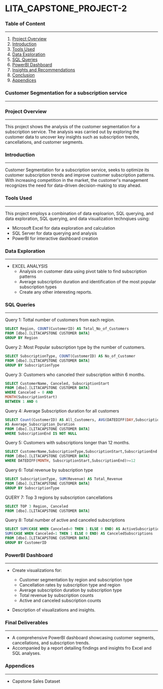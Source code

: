 # LITA_CAPSTONE_PROJECT-2

### Table of Content
---
1. [Project Overview](#project-overview)
2. [Introduction](#introduction)
3. [Tools Used](#tools-used)
4. [Data Exploration](#data-exploration)
5. [SQL Queries](#sql-queries)
6. [PowerBI Dashboard](#powerbi-dashboard)
7. [Insights and Recommendations](#insights-and-recommendations)
8. [Conclusion](#conclusion)
9. [Appendices](#appendices)

### Customer Segmentation for a subscription service
---

### Project Overview
---
This project shows the analysis of the customer segmentation for a subscription service. The analysis was carried out by exploring the customer data to uncover key insights such as subscription trends, cancellations, and customer segments.

### Introduction
---
Customer Segmentation for a subscription service, seeks to optimize its customer subscription trends and improve customer subscription patterns. With increasing competition in the market, the customer's management recognizes the need for data-driven decision-making to stay ahead.

### Tools Used
---
This project employs a combination of data exploarion, SQL querying, and data exploration, SQL querying, and data visualization technqiues using:
- Microsoft Excel for data exploration and calculation
- SQL Server for data querying and analysis
- PowerBI for interactive dashboard creation

### Data Exploration
---
- EXCEL ANALYSIS
   - Analysis on customer data using pivot table to find subscription patterns
   - Average subscription duration and identification of the most popular subscription types
   - Create any other interesting reports.

 
### SQL Queries
---
Query 1: Tottal number of customers from each region.
```SQL
SELECT Region, COUNT(CustomerID) AS Total_No_of_Customers
FROM [dbo].[LITACAPSTONE CUSTOMER DATA]
GROUP BY Region
```
Query 2: Most Popular subscription type by the number of customers.
```SQL
SELECT SubscriptionType, COUNT(CustomerID) AS No_of_Customer
FROM [dbo].[LITACAPSTONE CUSTOMER DATA]
GROUP BY SubscriptionType
```
Query 3: Customers who canceled their subscription within 6 months.
```SQL
SELECT CustomerName, Canceled, SubscriptionStart 
FROM [dbo].[LITACAPSTONE CUSTOMER DATA]
WHERE Canceled = 0 AND
MONTH(SubscriptionStart)
BETWEEN 1 AND 6
```
Query 4: Average Subscription duration for all customers
```  SQL
SELECT Count(CustomerID) AS All_Customers, AVG(DATEDIFF(DAY,SubscriptionStart,SubscriptionEnd)) 
AS Average_Subscription_Duration 
FROM [dbo].[LITACAPSTONE CUSTOMER DATA]
WHERE SubscriptionEnd IS NOT NULL
```
Query 5: Customers with subscriptions longer than 12 months.
```SQL
SELECT CustomerName,SubscriptionType,SubscriptionStart,SubscriptionEnd 
FROM [dbo].[LITACAPSTONE CUSTOMER DATA]
WHERE DATEDIFF(MONTH, SubscriptionStart,SubscriptionEnd)>=12
```
Query 6: Total revenue by subscription type
```SQL
SELECT SubscriptionType, SUM(Revenue) AS Total_Revenue
FROM [dbo].[LITACAPSTONE CUSTOMER DATA]
GROUP BY SubscriptionType

```
QUERY 7: Top 3 regions by subscription cancellations
```SQL
SELECT TOP 3 Region, Canceled 
FROM [dbo].[LITACAPSTONE CUSTOMER DATA]
```
Query 8: Total number of active and canceled subscriptions
```SQL
SELECT SUM(CASE WHEN Canceled=0 THEN 1 ELSE 0 END) AS ActiveSubscriptions,
SUM(CASE WHEN Canceled=1 THEN 1 ELSE 0 END) AS CanceledSubscriptions
FROM [dbo].[LITACAPSTONE CUSTOMER DATA] 
GROUP BY CustomerID
```


### PowerBI Dashboard
---
- Create visualizations for:
   - Customer segmentation by region and subscription type
   - Cancellation rates by subscription type and region
   - Average subscription duration by subscription type
   - Total revenue by subscription counts
   - Active and canceled subscription counts

- Description of visualizations and insights.

### Final Deliverables
---
- A comprehensive PowerBI dashboard showcasing customer segments, cancellations, and subscription trends.
- Accompanied by a report detailing findings and insights fro Excel and SQL analyses.

### Appendices
---
- Capstone Sales Dataset

